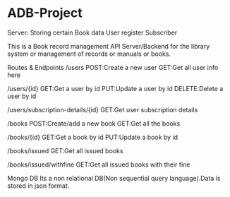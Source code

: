 # ADB-Project
Server:
     Storing certain Book data
     User register
     Subscriber

This is a Book record management API Server/Backend for the library system or management of records or manuals or books.

Routes & Endpoints
/users
POST:Create a new user
GET:Get all user info here

/users/{id}
GET:Get a user by id
PUT:Update a user by id
DELETE:Delete a user by id

/users/subscription-details/{id}
GET:Get user subscription details

/books
POST:Create/add a new book
GET:Get all the books

/books/{id}
GET:Get a book by id
PUT:Update a book by id

/books/issued
GET:Get all issued books

/books/issued/withfine
GET:Get all issued books with their fine

Mongo DB
Its a non relational DB(Non sequential query language).Data is stored in json format.